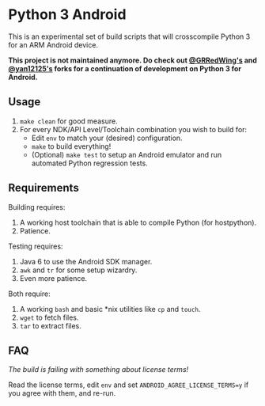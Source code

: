 Python 3 Android
================

This is an experimental set of build scripts that will crosscompile Python 3 for an ARM Android device.

**This project is not maintained anymore. Do check out [@GRRedWing's](https://github.com/GRRedWings/python3-android) and [@yan12125's](https://github.com/yan12125/python3-android) forks for a continuation of development on Python 3 for Android.**

Usage
------

1. `make clean` for good measure.
2. For every NDK/API Level/Toolchain combination you wish to build for:
   * Edit `env` to match your (desired) configuration.
   * `make` to build everything!
   * (Optional) `make test` to setup an Android emulator and run automated Python regression tests.

Requirements
------------

Building requires:

1. A working host toolchain that is able to compile Python (for hostpython).
2. Patience.

Testing requires:

1. Java 6 to use the Android SDK manager.
2. `awk` and `tr` for some setup wizardry.
3. Even more patience.

Both require:

1. A working `bash` and basic *nix utilities like `cp` and `touch`.
2. `wget` to fetch files.
2. `tar` to extract files.

FAQ
---

*The build is failing with something about license terms!*

Read the license terms, edit `env` and set `ANDROID_AGREE_LICENSE_TERMS=y` if you agree with them, and re-run.
